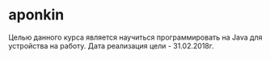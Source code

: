 # aponkin
Целью данного курса является научиться программировать на Java для устройства на работу.
Дата реализация цели - 31.02.2018г.
